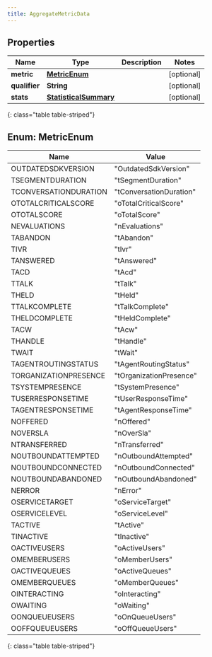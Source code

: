 ```yaml
---
title: AggregateMetricData
---
```


## Properties

| Name | Type | Description | Notes |
| ------------ | ------------- | ------------- | ------------- |
| **metric** | [**MetricEnum**](#MetricEnum) |  |  [optional] |
| **qualifier** | **String** |  |  [optional] |
| **stats** | [**StatisticalSummary**](StatisticalSummary.html) |  |  [optional] |
{: class="table table-striped"}


<a name="MetricEnum"></a>

## Enum: MetricEnum

| Name | Value |
| ---- | ----- |
| OUTDATEDSDKVERSION | &quot;OutdatedSdkVersion&quot; |
| TSEGMENTDURATION | &quot;tSegmentDuration&quot; |
| TCONVERSATIONDURATION | &quot;tConversationDuration&quot; |
| OTOTALCRITICALSCORE | &quot;oTotalCriticalScore&quot; |
| OTOTALSCORE | &quot;oTotalScore&quot; |
| NEVALUATIONS | &quot;nEvaluations&quot; |
| TABANDON | &quot;tAbandon&quot; |
| TIVR | &quot;tIvr&quot; |
| TANSWERED | &quot;tAnswered&quot; |
| TACD | &quot;tAcd&quot; |
| TTALK | &quot;tTalk&quot; |
| THELD | &quot;tHeld&quot; |
| TTALKCOMPLETE | &quot;tTalkComplete&quot; |
| THELDCOMPLETE | &quot;tHeldComplete&quot; |
| TACW | &quot;tAcw&quot; |
| THANDLE | &quot;tHandle&quot; |
| TWAIT | &quot;tWait&quot; |
| TAGENTROUTINGSTATUS | &quot;tAgentRoutingStatus&quot; |
| TORGANIZATIONPRESENCE | &quot;tOrganizationPresence&quot; |
| TSYSTEMPRESENCE | &quot;tSystemPresence&quot; |
| TUSERRESPONSETIME | &quot;tUserResponseTime&quot; |
| TAGENTRESPONSETIME | &quot;tAgentResponseTime&quot; |
| NOFFERED | &quot;nOffered&quot; |
| NOVERSLA | &quot;nOverSla&quot; |
| NTRANSFERRED | &quot;nTransferred&quot; |
| NOUTBOUNDATTEMPTED | &quot;nOutboundAttempted&quot; |
| NOUTBOUNDCONNECTED | &quot;nOutboundConnected&quot; |
| NOUTBOUNDABANDONED | &quot;nOutboundAbandoned&quot; |
| NERROR | &quot;nError&quot; |
| OSERVICETARGET | &quot;oServiceTarget&quot; |
| OSERVICELEVEL | &quot;oServiceLevel&quot; |
| TACTIVE | &quot;tActive&quot; |
| TINACTIVE | &quot;tInactive&quot; |
| OACTIVEUSERS | &quot;oActiveUsers&quot; |
| OMEMBERUSERS | &quot;oMemberUsers&quot; |
| OACTIVEQUEUES | &quot;oActiveQueues&quot; |
| OMEMBERQUEUES | &quot;oMemberQueues&quot; |
| OINTERACTING | &quot;oInteracting&quot; |
| OWAITING | &quot;oWaiting&quot; |
| OONQUEUEUSERS | &quot;oOnQueueUsers&quot; |
| OOFFQUEUEUSERS | &quot;oOffQueueUsers&quot; |
{: class="table table-striped"}


